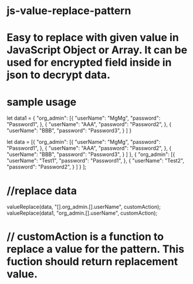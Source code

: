 # js-value-replace-pattern

# Easy to replace with given value in JavaScript Object or Array. It can be used for encrypted field inside in json to decrypt data. 


# sample usage
let data1 = {
  "org_admin": [{
    "userName": "MgMg",
    "password": "Password1",
  },
  {
    "userName": "AAA",
    "password": "Password2",
  },
  {
    "userName": "BBB",
    "password": "Password3",
  }
  ]
}

let data = [{
  "org_admin": [{
    "userName": "MgMg",
    "password": "Password1",
  },
  {
    "userName": "AAA",
    "password": "Password2",
  },
  {
    "userName": "BBB",
    "password": "Password3",
  }
  ]
},
{
  "org_admin": [{
    "userName": "Test1",
    "password": "Password1",
  },
  {
    "userName": "Test2",
    "password": "Password2",
  }
  ]
}
];

# //replace data  
valueReplace(data, "[].org_admin.[].userName", customAction);
valueReplace(data1, "org_admin.[].userName", customAction);

# // customAction is a function to replace a value for the pattern. This fuction should return replacement value.
